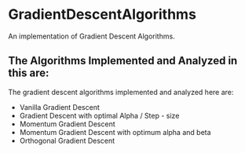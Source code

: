 # GradientDescentAlgorithms
An implementation of Gradient Descent Algorithms.

## The Algorithms Implemented and Analyzed in this are:
The gradient descent algorithms implemented and analyzed here are:

- Vanilla Gradient Descent
- Gradient Descent with optimal Alpha / Step - size
- Momentum Gradient Descent
- Momentum Gradient Descent with optimum alpha and beta
- Orthogonal Gradient Descent

